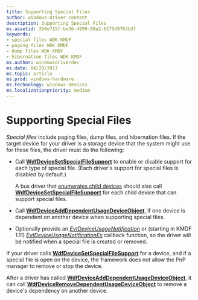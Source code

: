 ```yaml
---
title: Supporting Special Files
author: windows-driver-content
description: Supporting Special Files
ms.assetid: 350e715f-be36-4999-99a2-6175d9763b3f
keywords:
- special files WDK KMDF
- paging files WDK KMDF
- dump files WDK KMDF
- hibernation files WDK KMDF
ms.author: windowsdriverdev
ms.date: 04/20/2017
ms.topic: article
ms.prod: windows-hardware
ms.technology: windows-devices
ms.localizationpriority: medium
---
```


# Supporting Special Files


*Special files* include paging files, dump files, and hibernation files. If the target device for your driver is a storage device that the system might use for these files, the driver must do the following:

-   Call [**WdfDeviceSetSpecialFileSupport**](https://msdn.microsoft.com/library/windows/hardware/ff546903) to enable or disable support for each type of special file. (Each driver's support for special files is disabled by default.)

    A bus driver that [enumerates child devices](enumerating-the-devices-on-a-bus.md) should also call [**WdfDeviceSetSpecialFileSupport**](https://msdn.microsoft.com/library/windows/hardware/ff546903) for each child device that can support special files.

-   Call [**WdfDeviceAddDependentUsageDeviceObject**](https://msdn.microsoft.com/library/windows/hardware/ff545864), if one device is dependent on another device when supporting special files.

-   Optionally provide an [*EvtDeviceUsageNotification*](https://msdn.microsoft.com/library/windows/hardware/ff540915) or (starting in KMDF 1.11) [*EvtDeviceUsageNotificationEx*](https://msdn.microsoft.com/library/windows/hardware/hh406365) callback function, so the driver will be notified when a special file is created or removed.

If your driver calls [**WdfDeviceSetSpecialFileSupport**](https://msdn.microsoft.com/library/windows/hardware/ff546903) for a device, and if a special file is open on the device, the framework does not allow the PnP manager to remove or stop the device.

After a driver has called [**WdfDeviceAddDependentUsageDeviceObject**](https://msdn.microsoft.com/library/windows/hardware/ff545864), it can call [**WdfDeviceRemoveDependentUsageDeviceObject**](https://msdn.microsoft.com/library/windows/hardware/ff546829) to remove a device's dependency on another device.

 

 





